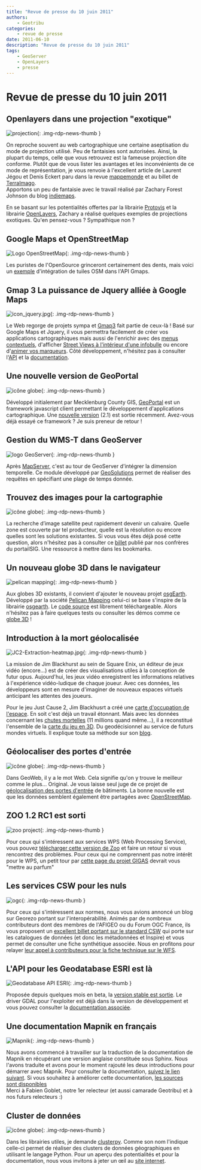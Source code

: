 ```yaml
---
title: "Revue de presse du 10 juin 2011"
authors:
    - Geotribu
categories:
    - revue de presse
date: 2011-06-10
description: "Revue de presse du 10 juin 2011"
tags:
    - GeoServer
    - OpenLayers
    - presse
---
```


# Revue de presse du 10 juin 2011

## Openlayers dans une projection "exotique"

![projection](https://cdn.geotribu.fr/img/logos-icones/divers/projection.png "icône projection"){: .img-rdp-news-thumb }

On reproche souvent au web cartographique une certaine aseptisation du mode de projection utilisé. Peu de fantaisies sont autorisées. Ainsi, la plupart du temps, celle que vous retrouvez est la fameuse projection dite conforme. Plutôt que de vous lister les avantages et les inconvénients de ce mode de représentation, je vous renvoie à l'excellent article de Laurent Jégou et Denis Eckert paru dans la revue [mappemonde](http://mappemonde.mgm.fr/num20/internet/int08401.html) et au billet de [TerraImago](http://terrimago.blogspot.com/2009_03_01_archive.html).  
Apportons un peu de fantaisie avec le travail réalisé par Zachary Forest Johnson du blog [indiemaps](http://indiemaps.com/blog/).

En se basant sur les potentialités offertes par la librairie [Protovis](http://vis.stanford.edu/protovis/) et la librairie [OpenLayers](https://openlayers.org/), Zachary a réalisé quelques exemples de projections exotiques. Qu'en pensez-vous ? Sympathique non ?

## Google Maps et OpenStreetMap

![Logo OpenStreetMap](https://cdn.geotribu.fr/img/logos-icones/OpenStreetMap/Openstreetmap.png "logo OpenStreetMap"){: .img-rdp-news-thumb }

Les puristes de l'OpenSource grinceront certainement des dents, mais voici un [exemple](http://broady.github.com/osm-layer/example.html) d'intégration de tuiles OSM dans l'API Gmaps.

## Gmap 3 La puissance de Jquery alliée à Google Maps

![icon_jquery.jpg](https://cdn.geotribu.fr/img/logos-icones/programmation/jquery.png){: .img-rdp-news-thumb }

Le Web regorge de projets sympa et [Gmap3](http://gmap3.net/) fait partie de ceux-là ! Basé sur Google Maps et Jquery, il vous permettra facilement de créer vos applications cartographiques mais aussi de l'enrichir avec des [menus contextuels](http://gmap3.net/examples/context-menu.html), d'afficher [Street Views à l'intérieur d'une infobulle](http://gmap3.net/examples/street-view-info-window.html) ou encore d'[animer vos marqueurs](http://gmap3.net/examples/marker-animation.html). Côté développement, n'hésitez pas à consulter l'[API](http://gmap3.net/api.html) et la [documentation](http://gmap3.net/documentation.html).

## Une nouvelle version de GeoPortal

![icône globe](https://cdn.geotribu.fr/img/internal/icons-rdp-news/world.png){: .img-rdp-news-thumb }

Développé initialement par Mecklenburg County GIS, [GeoPortal](http://code.google.com/p/geoportal/) est un framework javascript client permettant le développement d'applications cartographique. Une [nouvelle version](http://fuzzytolerance.info/code/geoportal-2-1-released/) (2.1) est sortie récemment. Avez-vous déjà essayé ce framework ? Je suis preneur de retour !

## Gestion du WMS-T dans GeoServer

![logo GeoServer](https://cdn.geotribu.fr/img/logos-icones/logiciels_librairies/geoserver.png "logo GeoServer"){: .img-rdp-news-thumb }

Après [MapServer](http://mapserver.org/ogc/wms_time.html), c'est au tour de GeoServer d'intégrer la dimension temporelle. Ce module développé par [GeoSolutions](http://geo-solutions.blogspot.com/2011/06/time-and-elevation-support-in-geoserver.html) permet de réaliser des requêtes en spécifiant une plage de temps donnée.

## Trouvez des images pour la cartographie

![icône globe](https://cdn.geotribu.fr/img/internal/icons-rdp-news/world.png){: .img-rdp-news-thumb }

La recherche d’image satellite peut rapidement devenir un calvaire. Quelle zone est couverte par tel producteur, quelle est la résolution ou encore quelles sont les solutions existantes. Si vous vous êtes déjà posé cette question, alors n'hésitez pas à consulter ce [billet](http://www.portailsig.org/content/cherchez-vous-meme-votre-imagerie-spatiale) publié par nos confrères du portailSIG. Une ressource à mettre dans les bookmarks.

## Un nouveau globe 3D dans le navigateur

![pelican mapping](https://cdn.geotribu.fr/img/logos-icones/pelican_mapping.png){: .img-rdp-news-thumb }

Aux globes 3D existants, il convient d'ajouter le nouveau projet [osgEarth](http://pelicanmapping.com/?p=155). Développé par la société [Pelican Mapping](http://pelicanmapping.com/) celui-ci se base s'inspire de la librairie [osgearth](http://osgearth.org/). Le [code source](https://github.com/gwaldron/godzi-webgl/wiki/Godzi) est librement téléchargeable. Alors n'hésitez pas à faire quelques tests ou consulter les démos comme ce [globe 3D](http://demo.pelicanmapping.com/rmweb/webgl/tests/simple.html) !

## Introduction à la mort géolocalisée

![JC2-Extraction-heatmap.jpg](https://cdn.geotribu.fr/img/internal/icons-rdp-news/heatmap.png){: .img-rdp-news-thumb }

La mission de Jim Blackhurst au sein de Square Enix, un éditeur de jeux vidéo (encore...) est de créer des visualisations utiles à la conception de futur opus. Aujourd'hui, les jeux vidéo enregistrent les informations relatives à l'expérience vidéo-ludique de chaque joueur. Avec ces données, les développeurs sont en mesure d'imaginer de nouveaux espaces virtuels anticipant les attentes des joueurs.

Pour le jeu Just Cause 2, Jim Blackhusrt a créé une [carte d'occupation de l'espace](http://jimblackhurst.com/wp/wp-content/uploads/2011/05/JC2-Extraction-heatmap.jpg). En soit c'est déjà un travail étonnant. Mais avec les données concernant les [chutes mortelles](http://youtu.be/5kjs-SC70Wg) (11 millions quand même...), il a reconstitué l'ensemble de la [carte du jeu en 3D](http://youtu.be/hEoxaGkNcrg). Du geodécisionnel au service de futurs mondes virtuels. Il explique toute sa méthode sur son [blog](http://jimblackhurst.com/wp/?p=213).

## Géolocaliser des portes d'entrée

![icône globe](https://cdn.geotribu.fr/img/internal/icons-rdp-news/world.png){: .img-rdp-news-thumb }

Dans GeoWeb, il y a le mot Web. Cela signifie qu'on y trouve le meilleur comme le plus... Original. Je vous laisse seul juge de ce projet de [géolocalisation des portes d'entrée](http://frontdoor.cloudapp.net/) de bâtiments. La bonne nouvelle est que les données semblent également être partagées avec [OpenStreetMap](https://www.openstreetmap.org/).

## ZOO 1.2 RC1 est sorti

![zoo project](https://cdn.geotribu.fr/img/logos-icones/logiciels_librairies/zoo-project.png){: .img-rdp-news-thumb }

Pour ceux qui s'intéressent aux services WPS (Web Processing Service), vous pouvez [télécharger cette version de Zoo](http://zoo-project.org/trac/wiki/Release/1.2.0) et faire un retour si vous rencontrez des problèmes. Pour ceux qui ne comprennent pas notre intérêt pour le WPS, un petit tour par [cette page du projet GIGAS](http://www.thegigasforum.eu/forum/recommendations/rec-wps-002.html) devrait vous "mettre au parfum"

## Les services CSW pour les nuls

![ogc](https://cdn.geotribu.fr/img/logos-icones/entreprises_association/ogc.png){: .img-rdp-news-thumb }

Pour ceux qui s'intéressent aux normes, nous vous avions annoncé un blog sur Georezo portant sur l'interopérabilité. Animés par de nombreux contributeurs dont des membres de l'AFIGEO ou du Forum OGC France, ils vous proposent un [excellent billet portant sur le standard CSW](http://georezo.net/blog/geointerop/2011/05/30/le-csw-pour-les-nuls/) qui porte sur les catalogues de données (et donc les métadonnées et Inspire) et vous permet de consulter une fiche synthétique associée. Nous en profitons pour relayer [leur appel à contributeurs pour la fiche technique sur le WFS](http://georezo.net/blog/geointerop/2011/06/09/appel-a-contributeurs-pour-la-fiche-technique-sur-le-wfs/).

## L'API pour les Geodatabase ESRI est là

![Geodatabase API ESRI](https://cdn.geotribu.fr/img/logos-icones/entreprises_association/esri.jpg){: .img-rdp-news-thumb }

Proposée depuis quelques mois en beta, la [version stable est sortie](http://www.esri.com/news/releases/11-2qtr/esri-file-geodatabase-api-is-now-available.html). Le driver GDAL pour l'exploiter est déjà dans la version de développement et vous pouvez consulter la [documentation associée](http://www.gdal.org/ogr/drv_filegdb.html).

## Une documentation Mapnik en français

![Mapnik](https://cdn.geotribu.fr/img/logos-icones/logiciels_librairies/mapnik.png){: .img-rdp-news-thumb }

Nous avons commencé à travailler sur la traduction de la documentation de Mapnik en récupérant une version anglaise constituée sous Sphinx. Nous l'avons traduite et avons pour le moment rajouté les deux introductions pour démarrer avec Mapnik. Pour consulter la documentation, [suivez le lien suivant](http://thomasg77.github.com/Mapnik-docs/fr/index.html). Si vous souhaitez à améliorer cette documentation, [les sources sont disponibles](https://github.com/ThomasG77/sphinx-docs)  
Merci à Fabien Goblet, notre 1er relecteur (et aussi camarade Geotribu) et à nos futurs relecteurs :)

## Cluster de données

![icône globe](https://cdn.geotribu.fr/img/internal/icons-rdp-news/world.png){: .img-rdp-news-thumb }

Dans les librairies utiles, je demande [clusterpy](http://code.google.com/p/clusterpy/). Comme son nom l'indique celle-ci permet de réaliser des clusters de données géographiques en utilisant le langage Python. Pour un aperçu des potentialités et pour la documentation, nous vous invitons à jeter un œil au [site internet](http://www.rise-group.org/risem/clusterpy/index.html).
